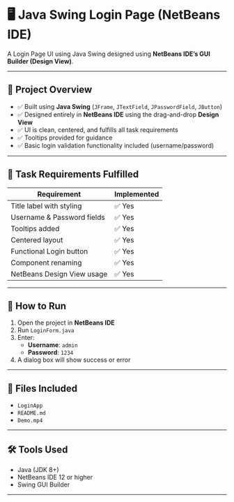 # 🖥️ Java Swing Login Page (NetBeans IDE)

A Login Page UI using Java Swing designed using **NetBeans IDE’s GUI Builder (Design View)**.

---

## 📌 Project Overview

- ✅ Built using **Java Swing** (`JFrame`, `JTextField`, `JPasswordField`, `JButton`)
- ✅ Designed entirely in **NetBeans IDE** using the drag-and-drop **Design View**
- ✅ UI is clean, centered, and fulfills all task requirements
- ✅ Tooltips provided for guidance
- ✅ Basic login validation functionality included (username/password)

---

## 🎯 Task Requirements Fulfilled

| Requirement                  | Implemented |
|-----------------------------|-------------|
| Title label with styling    | ✅ Yes       |
| Username & Password fields  | ✅ Yes       |
| Tooltips added              | ✅ Yes       |
| Centered layout             | ✅ Yes       |
| Functional Login button     | ✅ Yes       |
| Component renaming          | ✅ Yes       |
| NetBeans Design View usage  | ✅ Yes       |

---

## 🧪 How to Run

1. Open the project in **NetBeans IDE**
2. Run `LoginForm.java`
3. Enter:
   - **Username**: `admin`
   - **Password**: `1234`
4. A dialog box will show success or error

---

## 📁 Files Included

- `LoginApp`
- `README.md`
- `Demo.mp4`

---

## 🛠️ Tools Used

- Java (JDK 8+)
- NetBeans IDE 12 or higher
- Swing GUI Builder

---

